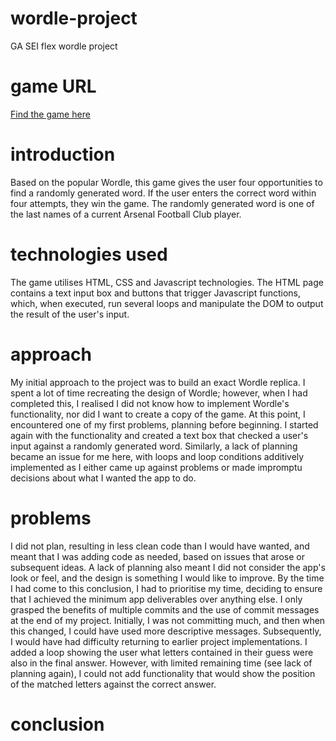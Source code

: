 # wordle-project
GA SEI flex wordle project 

# game URL
[Find the game here][def]

# introduction 

Based on the popular Wordle, this game gives the user four opportunities to find a randomly generated word. If the user enters the correct word within four attempts, they win the game. 
The randomly generated word is one of the last names of a current Arsenal Football Club player. 

# technologies used
The game utilises HTML, CSS and Javascript technologies. 
The HTML page contains a text input box and buttons that trigger Javascript functions, which, when executed, run several loops and manipulate the DOM to output the result of the user's input. 


# approach 
My initial approach to the project was to build an exact Wordle replica. I spent a  lot of time recreating the design of Wordle; however, when I had completed this, I realised I did not know how to implement Wordle's functionality, nor did I want to create a copy of the game. 
At this point, I encountered one of my first problems, planning before beginning. 
I started again with the functionality and created a text box that checked a user's input against a randomly generated word. Similarly, a lack of planning became an issue for me here, with loops and loop conditions additively implemented as I either came up against problems or made impromptu decisions about what I wanted the app to do. 

# problems 
I did not plan, resulting in less clean code than I would have wanted, and meant that I was adding code as needed, based on issues that arose or subsequent ideas. 
A lack of planning also meant I did not consider the app's look or feel, and the design is something I would like to improve. By the time I had come to this conclusion, I had to prioritise my time, deciding to ensure that I achieved the minimum app deliverables over anything else. 
I only grasped the benefits of multiple commits and the use of commit messages at the end of my project. Initially, I was not committing much, and then when this changed, I could have used more descriptive messages. Subsequently, I would have had difficulty returning to earlier project implementations. 
I added a loop showing the user what letters contained in their guess were also in the final answer. However, with limited remaining time (see lack of planning again), I could not add functionality that would show the position of the matched letters against the correct answer. 
 
# conclusion 



[def]: https://tris-riley.github.io/wordle-project/